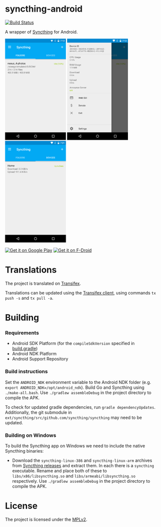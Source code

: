 # syncthing-android

[![Build Status](http://android.syncthing.net/job/Syncthing-Android/badge/icon)](http://android.syncthing.net/job/Syncthing-Android/)

A wrapper of [Syncthing](https://github.com/syncthing/syncthing) for Android.

<img src="src/fat/play/en-GB/listing/phoneScreenshots/screenshot_phone_1.png" alt="screenshot 1" width="200" /> 
<img src="src/fat/play/en-GB/listing/phoneScreenshots/screenshot_phone_2.png" alt="screenshot 2" width="200" /> 
<img src="src/fat/play/en-GB/listing/phoneScreenshots/screenshot_phone_3.png" alt="screenshot 3" width="200" />

[<img alt="Get it on Google Play" src="https://play.google.com/intl/en_us/badges/images/generic/en-play-badge.png" height="60">](https://play.google.com/store/apps/details?id=com.nutomic.syncthingandroid) [![Get it on F-Droid](https://f-droid.org/wiki/images/0/06/F-Droid-button_get-it-on.png)](https://f-droid.org/repository/browse/?fdid=com.nutomic.syncthingandroid)

# Translations

The project is translated on [Transifex](https://www.transifex.com/projects/p/syncthing-android/).

Translations can be updated using the [Transifex client](http://docs.transifex.com/developer/client/), using commands `tx push -s` and `tx pull -a`.

# Building

### Requirements
- Android SDK Platform (for the `compileSdkVersion` specified in [build.gradle](build.gradle))
- Android NDK Platform
- Android Support Repository

### Build instructions

Set the `ANDROID_NDK` environment variable to the Android NDK folder (e.g. `export ANDROID_NDK=/opt/android_ndk`).
Build Go and Syncthing using `./make-all.bash`.
Use `./gradlew assembleDebug` in the project directory to compile the APK.

To check for updated gradle dependencies, run `gradle dependencyUpdates`. Additionally, the git submodule in `ext/syncthing/src/github.com/syncthing/syncthing` may need to be updated.


### Building on Windows

To build the Syncthing app on Windows we need to include the native Syncthing binaries:
- Download the `syncthing-linux-386` and `syncthing-linux-arm` archives from [Syncthing releases](https://github.com/syncthing/syncthing/releases) and extract them. In each there is a `syncthing` executable. Rename and place both of these to `libs/x86/libsyncthing.so` and `libs/armeabi/libsyncthing.so` respectively.
Use `./gradlew assembleDebug` in the project directory to compile the APK.

# License

The project is licensed under the [MPLv2](LICENSE).
